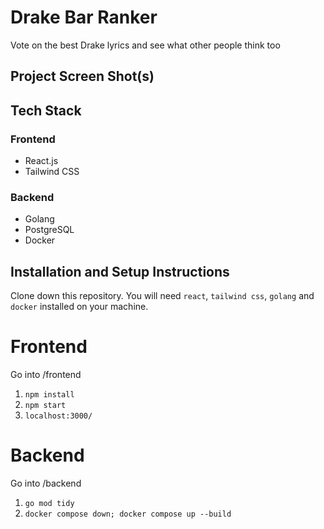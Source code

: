 # Drake Bar Ranker

Vote on the best Drake lyrics and see what other people think too

## Project Screen Shot(s)

## Tech Stack
### Frontend
* React.js
* Tailwind CSS

### Backend
* Golang
* PostgreSQL
* Docker

## Installation and Setup Instructions

Clone down this repository. You will need `react`, `tailwind css`, `golang` and `docker` installed on your machine.  

# Frontend

Go into /frontend
1. `npm install`
2. `npm start`
3. `localhost:3000/`  

# Backend

Go into /backend
1. `go mod tidy`
2. `docker compose down; docker compose up --build`
